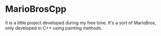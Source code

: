 # MarioBrosCpp

It is a little project developed during my free time.
It's a sort of MarioBros, only developed in C++ using painting methods.
